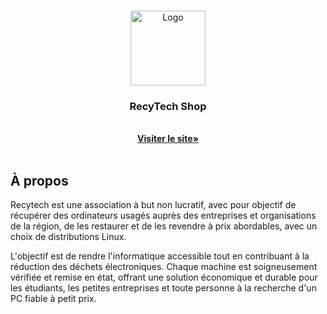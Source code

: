   <a id="readme-top"></a>

<!-- PROJECT LOGO -->
<br />
<div align="center">
  <a href="https://github.com/RecyLife/">
    <img src="https://cdn.douxx.xyz/files/RecyTech.png" alt="Logo" width="120" height="120">
  </a>

<h3 align="center">RecyTech Shop</h3>

  <p align="center">
    <br />
    <a href="https://recytech.me"><strong>Visiter le site»</strong></a>
    <br />
    <br />

  </p>
</div>



<!-- ABOUT THE PROJECT -->
## À propos

Recytech est une association à but non lucratif, avec pour objectif de récupérer des ordinateurs usagés auprès des entreprises et organisations de la région, de les restaurer et de les revendre à prix abordables, avec un choix de distributions Linux.

L'objectif est de rendre l'informatique accessible tout en contribuant à la réduction des déchets électroniques. Chaque machine est soigneusement vérifiée et remise en état, offrant une solution économique et durable pour les étudiants, les petites entreprises et toute personne à la recherche d'un PC fiable à petit prix.


 
